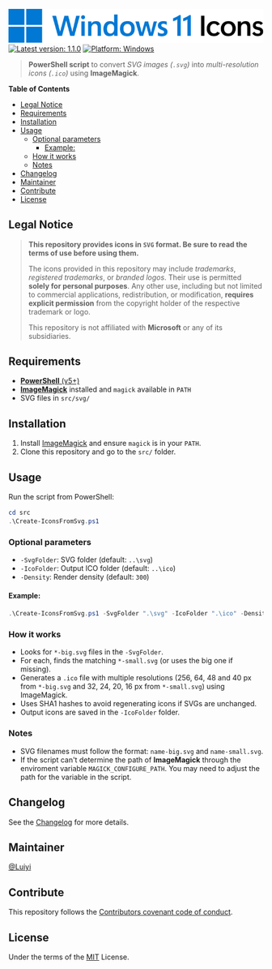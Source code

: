 ![Banner.svg](Banner.svg "Windows 11 Icons")
[![Latest version: 1.1.0](https://img.shields.io/badge/version-1.1.0-0078d4.svg?label=Version&logo=V&logoColor=fff)](https://github.com/lperezperez/windows11icons/releases/tag/1.1.0) [![Platform: Windows](https://img.shields.io/badge/platform-Windows-0078d4.svg?logo=data:image/svg+xml;base64,PHN2ZyB3aWR0aD0iNDguNzQ1IiBoZWlnaHQ9IjQ4Ljc0NiIgeG1sbnM9Imh0dHA6Ly93d3cudzMub3JnLzIwMDAvc3ZnIj48cGF0aCBkPSJNMCAwdjIzLjEwNWgyMy4xMDVWMHptMjUuNjQgMHYyMy4xMDVoMjMuMTA1VjB6TTAgMjUuNjQydjIzLjEwNWgyMy4xMDVWMjUuNjQyem0yNS42NCAwdjIzLjEwNWgyMy4xMDVWMjUuNjQyeiIgZmlsbD0iIzAwNzhkNCIvPjwvc3ZnPg==&longCache=true "Microsoft Windows")](https://www.microsoft.com/windows)
> **PowerShell script** to convert _SVG images (`.svg`)_ into _multi-resolution icons (`.ico`)_ using **ImageMagick**.

**Table of Contents**
- [Legal Notice](#legal-notice)
- [Requirements](#requirements)
- [Installation](#installation)
- [Usage](#usage)
	- [Optional parameters](#optional-parameters)
		- [Example:](#example)
	- [How it works](#how-it-works)
	- [Notes](#notes)
- [Changelog](#changelog)
- [Maintainer](#maintainer)
- [Contribute](#contribute)
- [License](#license)

## Legal Notice
> **This repository provides icons in `SVG` format. Be sure to read the terms of use before using them.**
>
> The icons provided in this repository may include _trademarks_, _registered trademarks_, or _branded logos_. Their use is permitted **solely for personal purposes**. Any other use, including but not limited to commercial applications, redistribution, or modification, **requires explicit permission** from the copyright holder of the respective trademark or logo.
>
> This repository is not affiliated with **Microsoft** or any of its subsidiaries.
## Requirements
- [**PowerShell** (v5+)](https://github.com/PowerShell/powershell/releases)
- [**ImageMagick**](https://imagemagick.org/script/download.php) installed and `magick` available in `PATH`
- SVG files in `src/svg/`
## Installation
1. Install [ImageMagick](https://imagemagick.org/script/download.php) and ensure `magick` is in your `PATH`.
2. Clone this repository and go to the `src/` folder.
## Usage
Run the script from PowerShell:
```powershell
cd src
.\Create-IconsFromSvg.ps1
```
### Optional parameters
- `-SvgFolder`: SVG folder (default: `..\svg`)
- `-IcoFolder`: Output ICO folder (default: `..\ico`)
- `-Density`: Render density (default: `300`)

#### Example:
```powershell
.\Create-IconsFromSvg.ps1 -SvgFolder ".\svg" -IcoFolder ".\ico" -Density 300
```
### How it works
- Looks for `*-big.svg` files in the `-SvgFolder`.
- For each, finds the matching `*-small.svg` (or uses the big one if missing).
- Generates a `.ico` file with multiple resolutions (256, 64, 48 and 40 px from `*-big.svg` and 32, 24, 20, 16 px from `*-small.svg`) using ImageMagick.
- Uses SHA1 hashes to avoid regenerating icons if SVGs are unchanged.
- Output icons are saved in the `-IcoFolder` folder.
### Notes
- SVG filenames must follow the format: `name-big.svg` and `name-small.svg`.
- If the script can't determine the path of **ImageMagick** through the enviroment variable `MAGICK_CONFIGURE_PATH`. You may need to adjust the path for the variable in the script.
## Changelog
See the [Changelog](CHANGELOG.md) for more details.
## Maintainer
[@Luiyi](https://github.com/lperezperez)
## Contribute
This repository follows the [Contributors covenant code of conduct](CODE_OF_CONDUCT.md).
## License
Under the terms of the [MIT](LICENSE.md) License.